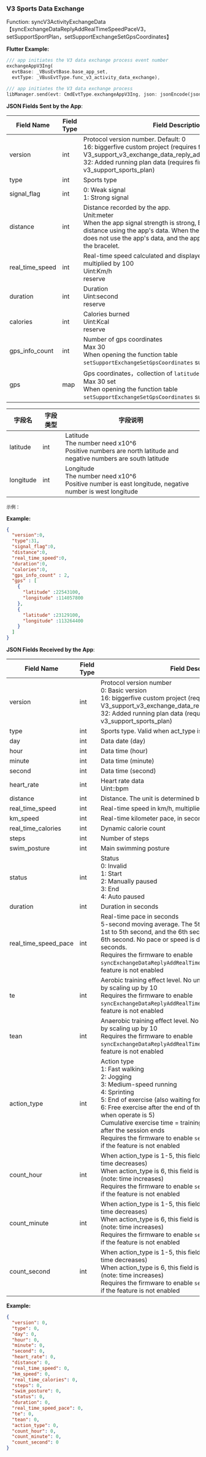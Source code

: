 ### V3 Sports Data Exchange

Function: syncV3ActivityExchangeData 【syncExchangeDataReplyAddRealTimeSpeedPaceV3，setSupportSportPlan，setSupportExchangeSetGpsCoordinates】

**Flutter Example:**

```dart
/// app initiates the V3 data exchange process event number
exchangeAppV3Ing(
  evtBase: _VBusEvtBase.base_app_set,
  evtType: _VBusEvtType.func_v3_activity_data_exchange),

/// app initiates the V3 data exchange process
libManager.send(evt: CmdEvtType.exchangeAppV3Ing, json: jsonEncode(json));
```

**JSON Fields Sent by the App**:

| Field Name      | Field Type | Field Description                                            |
| --------------- | ---------- | ------------------------------------------------------------ |
| version         | int        | Protocol version number. Default: 0<br />16: biggerfive custom project (requires firmware to enable V3_support_v3_exchange_data_reply_add_real_time_speed_pace)<br />32: Added running plan data (requires firmware to enable v3_support_sports_plan) |
| type            | int        | Sports type                                                  |
| signal_flag     | int        | 0: Weak signal<br />1: Strong signal                         |
| distance        | int        | Distance recorded by the app. <br />Unit:meter<br />When the app signal strength is strong, BLE calculates the distance using the app's data. When the app signal is weak, BLE does not use the app's data, and the app displays the data from the bracelet. |
| real_time_speed | int        | Real-time speed calculated and displayed by the app, in km/h, multiplied by 100<br />Uint:Km/h<br />reserve |
| duration        | int        | Duration<br />Uint:second<br />reserve                       |
| calories        | int        | Calories burned<br />Uint:Kcal<br />reserve                  |
| gps_info_count  | int        | Number of gps coordinates<br/>Max 30<br />When opening the function table ` setSupportExchangeSetGpsCoordinates ` support |
| gps             | map        | Gps coordinates，collection of `latitude` & `longitude`<br/>Max 30 set<br />When opening the function table ` setSupportExchangeSetGpsCoordinates ` support |

| 字段名    | 字段类型 | 字段说明                                                     |
| --------- | -------- | ------------------------------------------------------------ |
| latitude  | int      | Latitude <br />The number need x10^6 <br />Positive numbers are north latitude and negative numbers are south latitude |
| longitude | int      | Longitude <br />The number need x10^6 <br />Positive number is east longitude, negative number is west longitude |

`示例：`



**Example:**

```json
{
  "version":0,
  "type":31,
  "signal_flag":0,
  "distance":0,
  "real_time_speed":0,
  "duration":0,
  "calories":0,
  "gps_info_count" : 2,
  "gps" : [
    {
      "latitude" :22543100,
      "longitude" :114057800
    },
    {
      "latitude" :23129100,
      "longitude" :113264400
    }
  ]
}
```

**JSON Fields Received by the App**:

| Field Name           | Field Type | Field Description                                            |
| -------------------- | ---------- | ------------------------------------------------------------ |
| version              | int        | Protocol version number<br />0: Basic version<br />16: biggerfive custom project (requires firmware to enable V3_support_v3_exchange_data_reply_add_real_time_speed_pace)<br />32: Added running plan data (requires firmware to enable v3_support_sports_plan) |
| type                 | int        | Sports type. Valid when act_type is 0                        |
| day                  | int        | Data date (day)                                              |
| hour                 | int        | Data time (hour)                                             |
| minute               | int        | Data time (minute)                                           |
| second               | int        | Data time (second)                                           |
| heart_rate           | int        | Heart rate data<br />Uint::bpm                               |
| distance             | int        | Distance. The unit is determined by the unit settings        |
| real_time_speed      | int        | Real-time speed in km/h, multiplied by 100                   |
| km_speed             | int        | Real-time kilometer pace, in seconds per kilometer           |
| real_time_calories   | int        | Dynamic calorie count                                        |
| steps                | int        | Number of steps                                              |
| swim_posture         | int        | Main swimming posture                                        |
| status               | int        | Status<br />0: Invalid<br />1: Start<br />2: Manually paused<br />3: End<br />4: Auto paused |
| duration             | int        | Duration in seconds                                          |
| real_time_speed_pace | int        | Real-time pace in seconds<br />5-second moving average. The 5th second uses the data from 1st to 5th second, and the 6th second uses the data from 2nd to 6th second. No pace or speed is displayed for the 1st to 4th seconds.<br />Requires the firmware to enable `syncExchangeDataReplyAddRealTimeSpeedPaceV3`. Returns 0 if the feature is not enabled |
| te                   | int        | Aerobic training effect level. No unit. Range: 0-50. Transmitted by scaling up by 10<br />Requires the firmware to enable `syncExchangeDataReplyAddRealTimeSpeedPaceV3`. Returns 0 if the feature is not enabled |
| tean                 | int        | Anaerobic training effect level. No unit. Range: 0-50. Transmitted by scaling up by 10<br />Requires the firmware to enable `syncExchangeDataReplyAddRealTimeSpeedPaceV3`. Returns 0 if the feature is not enabled |
| action_type          | int        | Action type<br />1: Fast walking<br />2: Jogging<br />3: Medium-speed running<br />4: Sprinting<br />5: End of exercise (also waiting for user to start free exercise)<br />6: Free exercise after the end of the workout (this field is effective when operate is 5)<br />Cumulative exercise time = training time within the session + time after the session ends<br />Requires the firmware to enable `setSupportSportPlan`. Returns 0 if the feature is not enabled |
| count_hour           | int        | When action_type is 1-5, this field is the countdown time (note: time decreases)<br />When action_type is 6, this field is the time after the session ends (note: time increases)<br />Requires the firmware to enable `setSupportSportPlan`. Returns 0 if the feature is not enabled |
| count_minute         | int        | When action_type is 1-5, this field is the countdown time (note: time decreases)<br />When action_type is 6, this field is the time after the session ends (note: time increases)<br />Requires the firmware to enable `setSupportSportPlan`. Returns 0 if the feature is not enabled |
| count_second         | int        | When action_type is 1-5, this field is the countdown time (note: time decreases)<br />When action_type is 6, this field is the time after the session ends (note: time increases)<br />Requires the firmware to enable `setSupportSportPlan`. Returns 0 if the feature is not enabled |

**Example:**

```json
{
  "version": 0,
  "type": 0,
  "day": 0,
  "hour": 0,
  "minute": 0,
  "second": 0,
  "heart_rate": 0,
  "distance": 0,
  "real_time_speed": 0,
  "km_speed": 0,
  "real_time_calories": 0,
  "steps": 0,
  "swim_posture": 0,
  "status": 0,
  "duration": 0,
  "real_time_speed_pace": 0,
  "te": 0,
  "tean": 0,
  "action_type": 0,
  "count_hour": 0,
  "count_minute": 0,
  "count_second": 0
}
```

